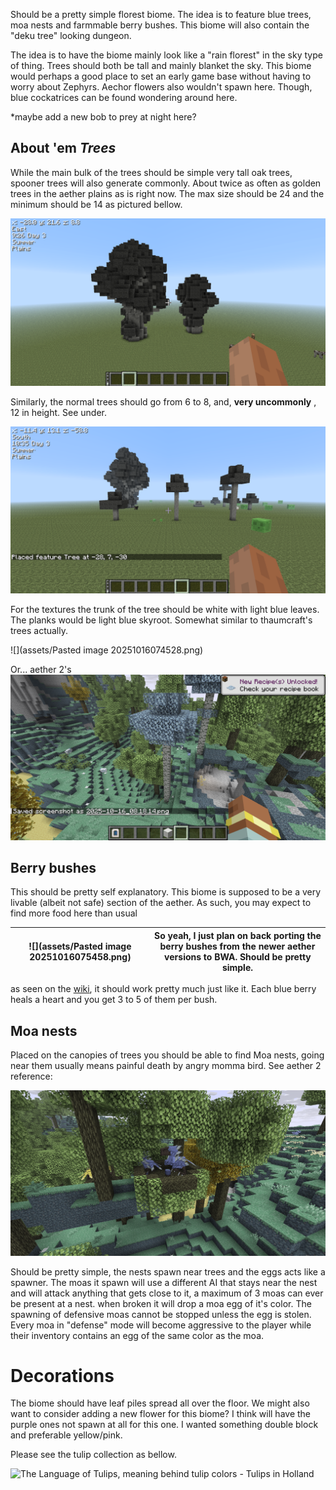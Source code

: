 
Should be a pretty simple florest biome. The idea is to feature blue trees, moa nests and farmmable berry bushes. This biome will also contain the "deku tree" looking dungeon.

The idea is to have the biome mainly look like a "rain florest" in the sky type of thing. Trees should both be tall and mainly blanket the sky. This biome would perhaps a good place to set an early game base without having to worry about Zephyrs. Aechor flowers also wouldn't spawn here. Though, blue cockatrices can be found wondering around here.

*maybe add a new bob to prey at night here?

## About 'em *Trees*

While the main bulk of the trees should be simple very tall oak trees, spooner trees will also generate commonly. About twice as often as golden trees in the aether plains as is right now. The max size should be 24 and the minimum should be 14 as pictured bellow.

![](assets/2025-10-16_07.39.09.png)

Similarly, the normal trees should go from 6 to 8, and, **very uncommonly** , 12 in height. See under.

![](assets/2025-10-16_07.44.04.png)

For the textures the trunk of the tree should be white with light blue leaves. The planks would be light blue skyroot. Somewhat similar to thaumcraft's trees actually.

![](assets/Pasted image 20251016074528.png)

Or... aether 2's
![](assets/2025-10-16_08.18.15.png)

## Berry bushes

This should be pretty self explanatory. This biome is supposed to be a very livable (albeit not safe) section of the aether. As such, you may expect to find more food here than usual

| ![](assets/Pasted image 20251016075458.png) | So yeah, I just plan on back porting the berry bushes from the newer aether versions to BWA. Should be pretty simple. |
| ------------------------------------ | --------------------------------------------------------------------------------------------------------------------- |

as seen on the [wiki](https://aether.fandom.com/wiki/Blueberry_Bush), it should work pretty much just like it. Each blue berry heals a heart and you get 3 to 5 of them per bush.

## Moa nests

Placed on the canopies of trees you should be able to find Moa nests, going near them usually means painful death by angry momma bird. See aether 2 reference:

![](assets/2025-10-16_08.19.19.png)

Should be pretty simple, the nests spawn near trees and the eggs acts like a spawner. The moas it spawn will use a different AI that stays near the nest and will attack anything that gets close to it, a maximum of 3 moas can ever be present at a nest. when broken it will drop a moa egg of it's color. The spawning of defensive moas cannot be stopped unless the egg is stolen. Every moa in "defense" mode will become aggressive to the player while their inventory contains an egg of the same color as the moa.

# Decorations

The biome should have leaf piles spread all over the floor. We might also want to consider adding a new flower for this biome? I think will have the purple ones not spawn at all for this one. I wanted something double block and preferable yellow/pink.

Please see the tulip collection as bellow.

![The Language of Tulips, meaning behind tulip colors - Tulips in Holland](https://external-content.duckduckgo.com/iu/?u=https%3A%2F%2Ftulipsinholland.com%2Fwp-content%2Fuploads%2F2024%2F01%2FThe-Language-of-Tulips-meaning-behind-tulip-colors.png&f=1&nofb=1&ipt=77a4511fb4b4d495d895dee1f5987a96cfa30caabb602a87f060853ca41febf6)
